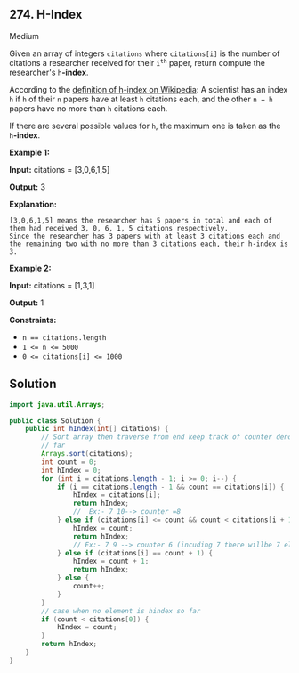 ## 274\. H-Index

Medium

Given an array of integers `citations` where `citations[i]` is the number of citations a researcher received for their <code>i<sup>th</sup></code> paper, return compute the researcher's `h`**\-index**.

According to the [definition of h-index on Wikipedia](https://en.wikipedia.org/wiki/H-index): A scientist has an index `h` if `h` of their `n` papers have at least `h` citations each, and the other `n − h` papers have no more than `h` citations each.

If there are several possible values for `h`, the maximum one is taken as the `h`**\-index**.

**Example 1:**

**Input:** citations = [3,0,6,1,5]

**Output:** 3

**Explanation:**

    [3,0,6,1,5] means the researcher has 5 papers in total and each of them had received 3, 0, 6, 1, 5 citations respectively.
    Since the researcher has 3 papers with at least 3 citations each and the remaining two with no more than 3 citations each, their h-index is 3. 

**Example 2:**

**Input:** citations = [1,3,1]

**Output:** 1 

**Constraints:**

*   `n == citations.length`
*   `1 <= n <= 5000`
*   `0 <= citations[i] <= 1000`

## Solution

```java
import java.util.Arrays;

public class Solution {
    public int hIndex(int[] citations) {
        // Sort array then traverse from end keep track of counter denoting total elements seen so
        // far
        Arrays.sort(citations);
        int count = 0;
        int hIndex = 0;
        for (int i = citations.length - 1; i >= 0; i--) {
            if (i == citations.length - 1 && count == citations[i]) {
                hIndex = citations[i];
                return hIndex;
                //  Ex:- 7 10--> counter =8
            } else if (citations[i] <= count && count < citations[i + 1]) {
                hIndex = count;
                return hIndex;
                // Ex:- 7 9 --> counter 6 (incuding 7 there willbe 7 elements)
            } else if (citations[i] == count + 1) {
                hIndex = count + 1;
                return hIndex;
            } else {
                count++;
            }
        }
        // case when no element is hindex so far
        if (count < citations[0]) {
            hIndex = count;
        }
        return hIndex;
    }
}
```